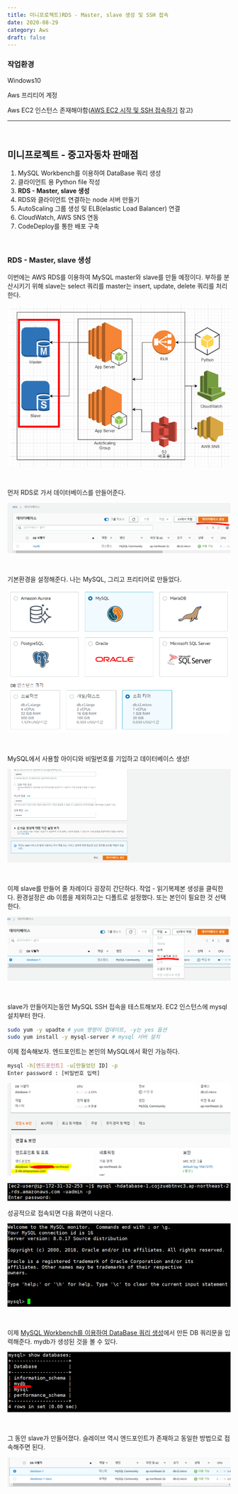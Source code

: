 ```yaml
---
title: 미니프로젝트)RDS - Master, slave 생성 및 SSH 접속
date: 2020-08-29
category: Aws
draft: false
---
```


### 작업환경

Windows10

Aws 프리티어 계정

Aws EC2 인스턴스 존재해야함([AWS EC2 시작 및 SSH 접속하기](https://jeonghoon.netlify.app/AWS/Aws/markdown/) 참고)

---

<br/>



## 미니프로젝트 - 중고자동차 판매점

1. MySQL Workbench를 이용하여 DataBase 쿼리 생성
2. 클라이언트 용 Python file 작성
3. **RDS - Master, slave 생성**
4. RDS와 클라이언트 연결하는 node 서버 만들기
5. AutoScaling 그룹 생성 및 ELB(elastic Load Balancer) 연결
6. CloudWatch, AWS SNS 연동
7. CodeDeploy를 통한 배포 구축

<br/>

### RDS - Master, slave 생성

이번에는 AWS RDS를 이용하여 MySQL master와 slave를 만들 예정이다. 부하를 분산시키기 위해 slave는 select 쿼리를 master는 insert, update, delete 쿼리를 처리한다.

![image-20200903235729388](aws_rds.assets/image-20200903235729388.png)

<br/>

먼저 RDS로 가서 데이터베이스를 만들어준다.

![image-20200904001914398](aws_rds.assets/image-20200904001914398.png)

<br/>

기본환경을 설정해준다. 나는 MySQL, 그리고 프리티어로 만들었다.

![image-20200904002048473](aws_rds.assets/image-20200904002048473.png)

<br/>

MySQL에서 사용할 아이디와 비밀번호를 기입하고 데이터베이스 생성!

![image-20200904002118805](aws_rds.assets/image-20200904002118805.png)

<br/>

이제 slave를 만들어 줄 차례이다 굉장히 간단하다. 작업 - 읽기복제본 생성을 클릭한다. 환경설정은 db 이름을 제외하고는 디폴트로 설정했다.  또는 본인이 필요한 것 선택한다.

![image-20200904003106112](aws_rds.assets/image-20200904003106112.png)

<br/>

slave가 만들어지는동안 MySQL SSH 접속을 테스트해보자. EC2 인스턴스에 mysql 설치부터 한다.

```sh
sudo yum -y upadte # yum 명령어 업데이트, -y는 yes 옵션
sudo yum install -y mysql-server # mysql 서버 설치
```

이제 접속해보자. 엔드포인트는 본인의 MySQL에서 확인 가능하다.

```sh
mysql -h[엔드포인트] -u[만들었던 ID] -p
Enter password : [비밀번호 입력]
```

![image-20200904004136432](aws_rds.assets/image-20200904004136432.png)

![image-20200904004433789](aws_rds.assets/image-20200904004433789.png)

성공적으로 접속되면 다음 화면이 나온다.

![image-20200904004457811](aws_rds.assets/image-20200904004457811.png)

<br/>

이제 [MySQL Workbench를 이용하여 DataBase 쿼리 생성]()에서 만든 DB 쿼리문을 입력해준다. mydb가 생성된 것을 볼 수 있다.

![image-20200904010654571](aws_rds.assets/image-20200904010654571.png)

<br/>

그 동안 slave가 만들어졌다. 슬레이브 역시 엔드포인트가 존재하고 동일한 방법으로 접속해주면 된다.

![image-20200904004641964](aws_rds.assets/image-20200904004641964.png)

